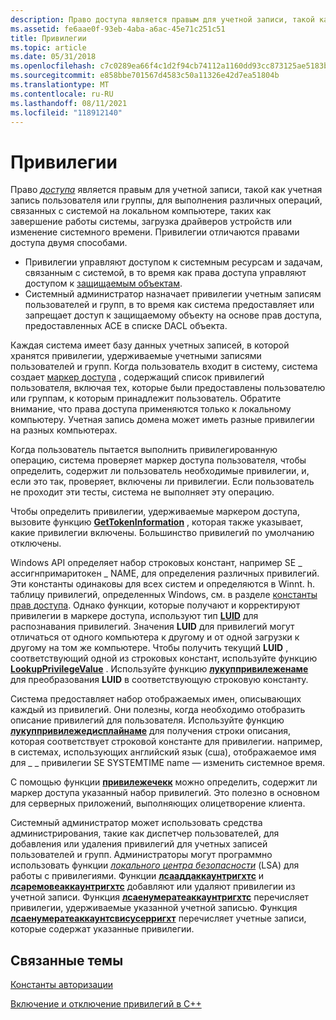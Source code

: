 ```yaml
---
description: Право доступа является правым для учетной записи, такой как учетная запись пользователя или группы, для выполнения различных операций, связанных с системой на локальном компьютере, таких как завершение работы системы, загрузка драйверов устройств или изменение системного времени.
ms.assetid: fe6aae0f-93eb-4aba-a6ac-45e71c251c51
title: Привилегии
ms.topic: article
ms.date: 05/31/2018
ms.openlocfilehash: c7c0289ea66f4c1d2f94cb74112a1160dd93cc873125ae5183bd6a6fab5834b9
ms.sourcegitcommit: e858bbe701567d4583c50a11326e42d7ea51804b
ms.translationtype: MT
ms.contentlocale: ru-RU
ms.lasthandoff: 08/11/2021
ms.locfileid: "118912140"
---
```

# <a name="privileges"></a>Привилегии

Право [*доступа*](/windows/desktop/SecGloss/p-gly) является правым для учетной записи, такой как учетная запись пользователя или группы, для выполнения различных операций, связанных с системой на локальном компьютере, таких как завершение работы системы, загрузка драйверов устройств или изменение системного времени. Привилегии отличаются правами доступа двумя способами.

-   Привилегии управляют доступом к системным ресурсам и задачам, связанным с системой, в то время как права доступа управляют доступом к [защищаемым объектам](securable-objects.md).
-   Системный администратор назначает привилегии учетным записям пользователей и групп, в то время как система предоставляет или запрещает доступ к защищаемому объекту на основе прав доступа, предоставленных ACE в списке DACL объекта.

Каждая система имеет базу данных учетных записей, в которой хранятся привилегии, удерживаемые учетными записями пользователей и групп. Когда пользователь входит в систему, система создает [маркер доступа](access-tokens.md) , содержащий список привилегий пользователя, включая тех, которые были предоставлены пользователю или группам, к которым принадлежит пользователь. Обратите внимание, что права доступа применяются только к локальному компьютеру. Учетная запись домена может иметь разные привилегии на разных компьютерах.

Когда пользователь пытается выполнить привилегированную операцию, система проверяет маркер доступа пользователя, чтобы определить, содержит ли пользователь необходимые привилегии, и, если это так, проверяет, включены ли привилегии. Если пользователь не проходит эти тесты, система не выполняет эту операцию.

Чтобы определить привилегии, удерживаемые маркером доступа, вызовите функцию [**GetTokenInformation**](/windows/win32/api/securitybaseapi/nf-securitybaseapi-gettokeninformation) , которая также указывает, какие привилегии включены. Большинство привилегий по умолчанию отключены.

Windows API определяет набор строковых констант, например SE \_ ассигнпримаритокен \_ NAME, для определения различных привилегий. Эти константы одинаковы для всех систем и определяются в Winnt. h. таблицу привилегий, определенных Windows, см. в разделе [константы прав доступа](authorization-constants.md). Однако функции, которые получают и корректируют привилегии в маркере доступа, используют тип [**LUID**](/windows/desktop/api/Winnt/ns-winnt-luid) для распознавания привилегий. Значения **LUID** для привилегий могут отличаться от одного компьютера к другому и от одной загрузки к другому на том же компьютере. Чтобы получить текущий **LUID** , соответствующий одной из строковых констант, используйте функцию [**LookupPrivilegeValue**](/windows/desktop/api/Winbase/nf-winbase-lookupprivilegevaluea) . Используйте функцию [**лукуппривилеженаме**](/windows/desktop/api/Winbase/nf-winbase-lookupprivilegenamea) для преобразования **LUID** в соответствующую строковую константу.

Система предоставляет набор отображаемых имен, описывающих каждый из привилегий. Они полезны, когда необходимо отобразить описание привилегий для пользователя. Используйте функцию [**лукуппривилежедисплайнаме**](/windows/desktop/api/Winbase/nf-winbase-lookupprivilegedisplaynamea) для получения строки описания, которая соответствует строковой константе для привилегии. например, в системах, использующих английский язык (сша), отображаемое имя для \_ \_ привилегии SE SYSTEMTIME name — изменить системное время.

С помощью функции [**привилежечекк**](/windows/win32/api/securitybaseapi/nf-securitybaseapi-privilegecheck) можно определить, содержит ли маркер доступа указанный набор привилегий. Это полезно в основном для серверных приложений, выполняющих олицетворение клиента.

Системный администратор может использовать средства администрирования, такие как диспетчер пользователей, для добавления или удаления привилегий для учетных записей пользователей и групп. Администраторы могут программно использовать функции [*локального центра безопасности*](/windows/desktop/SecGloss/l-gly) (LSA) для работы с привилегиями. Функции [**лсааддаккаунтригхтс**](/windows/desktop/api/ntsecapi/nf-ntsecapi-lsaaddaccountrights) и [**лсаремовеаккаунтригхтс**](/windows/desktop/api/ntsecapi/nf-ntsecapi-lsaremoveaccountrights) добавляют или удаляют привилегии из учетной записи. Функция [**лсаенумератеаккаунтригхтс**](/windows/desktop/api/ntsecapi/nf-ntsecapi-lsaenumerateaccountrights) перечисляет привилегии, удерживаемые указанной учетной записью. Функция [**лсаенумератеаккаунтсвисусерригхт**](/windows/desktop/api/ntsecapi/nf-ntsecapi-lsaenumerateaccountswithuserright) перечисляет учетные записи, которые содержат указанные привилегии.

## <a name="related-topics"></a>Связанные темы

<dl> <dt>

[Константы авторизации](authorization-constants.md)
</dt> <dt>

[Включение и отключение привилегий в C++](enabling-and-disabling-privileges-in-c--.md)
</dt> </dl>

 

 
